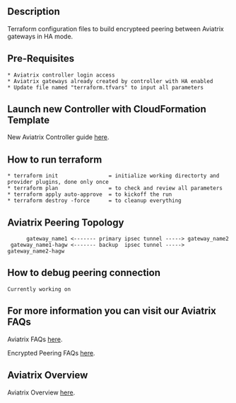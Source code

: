 Description
-----------
  Terraform configuration files to build encrypteed peering between Aviatrix gateways in HA mode.

Pre-Requisites
--------------
    * Aviatrix controller login access
    * Aviatrix gateways already created by controller with HA enabled
    * Update file named "terraform.tfvars" to input all parameters

Launch new Controller with CloudFormation Template
--------------------------------------------------
New Aviatrix Controller guide [here](http://docs.aviatrix.com/StartUpGuides/aviatrix-cloud-controller-startup-guide.html#launch-the-controller-with-cloudformation-template).

How to run terraform
--------------------
    * terraform init                = initialize working directorty and provider plugins, done only once 
    * terraform plan                = to check and review all parameters
    * terraform apply auto-approve  = to kickoff the run
    * terraform destroy -force      = to cleanup everything 

Aviatrix Peering Topology
-------------------------
          gateway_name1 <------- primary ipsec tunnel -----> gateway_name2
     gateway_name1-hagw <------- backup  ipsec tunnel -----> gateway_name2-hagw

How to debug peering connection
-------------------------------
    Currently working on 

For more information you can visit our Aviatrix FAQs
----------------------------------------------------
Aviatrix FAQs [here](http://docs.aviatrix.com/HowTos/FAQ.html).

Encrypted Peering FAQs [here](http://docs.aviatrix.com/HowTos/peering_faq.html).

Aviatrix Overview
-----------------
Aviatrix Overview [here](http://docs.aviatrix.com/StartUpGuides/aviatrix_overview.html).

